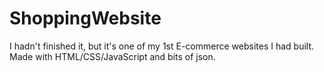 # ShoppingWebsite
I hadn't finished it, but it's one of my 1st E-commerce websites I had built.
Made with HTML/CSS/JavaScript and bits of json.
